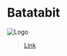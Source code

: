 # Batatabit
![Logo](https://user-images.githubusercontent.com/85971847/186681508-62102bac-765b-4fab-9bf7-5d2fdfc95127.png)

>[Link](https://agusgonz.github.io/Batatabit/ "Link")
